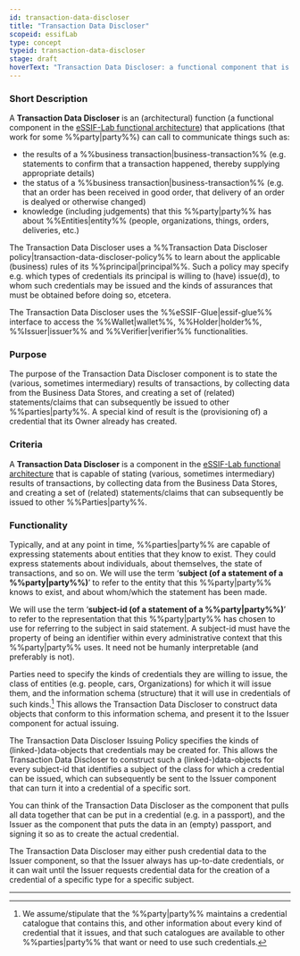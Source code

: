 ```yaml
---
id: transaction-data-discloser
title: "Transaction Data Discloser"
scopeid: essifLab
type: concept
typeid: transaction-data-discloser
stage: draft
hoverText: "Transaction Data Discloser: a functional component that is capable of disclosing data."
---
```


### Short Description
A **Transaction Data Discloser** is an (architectural) function (a functional component in the [eSSIF-Lab functional architecture](../functional-architecture)) that applications (that work for some %%party|party%%) can call to communicate things such as: 
- the results of a %%business transaction|business-transaction%% (e.g. statements to confirm that a transaction happened, thereby supplying appropriate details)
- the status of a %%business transaction|business-transaction%% (e.g. that an order has been received in good order, that delivery of an order is dealyed or otherwise changed)
- knowledge (including judgements) that this %%party|party%% has about %%Entities|entity%% (people, organizations, things, orders, deliveries, etc.)

The Transaction Data Discloser uses a %%Transaction Data Discloser policy|transaction-data-discloser-policy%% to learn about the applicable (business) rules of its %%principal|principal%%. Such a policy may specify e.g. which types of credentials its principal is willing to (have) issue(d), to whom such credentials may be issued and the kinds of assurances that must be obtained before doing so, etcetera.

The Transaction Data Discloser uses the %%eSSIF-Glue|essif-glue%% interface to access the %%Wallet|wallet%%, %%Holder|holder%%, %%Issuer|issuer%% and %%Verifier|verifier%% functionalities.

### Purpose
The purpose of the Transaction Data Discloser component is to state the (various, sometimes intermediary) results of transactions, by collecting data from the Business Data Stores, and creating a set of (related) statements/claims that can subsequently be issued to other %%parties|party%%. A special kind of result is the (provisioning of) a credential that its Owner already has created.

### Criteria
A **Transaction Data Discloser** is a component in the [eSSIF-Lab functional architecture](../functional-architecture) that is capable of stating (various, sometimes intermediary) results of transactions, by collecting data from the Business Data Stores, and creating a set of (related) statements/claims that can subsequently be issued to other %%Parties|party%%.

### Functionality
Typically, and at any point in time, %%parties|party%% are capable of expressing statements about entities that they know to exist. They could express statements about individuals, about themselves, the state of transactions, and so on. We will use the term ‘**subject (of a statement of a %%party|party%%)**’ to refer to the entity that this %%party|party%% knows to exist, and about whom/which the statement has been made.

We will use the term ‘**subject-id (of a statement of a %%party|party%%)**’ to refer to the representation that this %%party|party%% has chosen to use for referring to the subject in said statement. A subject-id must have the property of being an identifier within every administrative context that this %%party|party%% uses. It need not be humanly interpretable (and preferably is not).

Parties need to specify the kinds of credentials they are willing to issue, the class of entities (e.g. people, cars, Organizations) for which it will issue them, and the information schema (structure) that it will use in credentials of such kinds.[^1] This allows the Transaction Data Discloser to construct data objects that conform to this information schema, and present it to the Issuer component for actual issuing.

The Transaction Data Discloser Issuing Policy specifies the kinds of (linked-)data-objects that credentials may be created for. This allows the Transaction Data Discloser to construct such a (linked-)data-objects for every subject-id that identifies a subject of the class for which a credential can be issued, which can subsequently be sent to the Issuer component that can turn it into a credential of a specific sort.

You can think of the Transaction Data Discloser as the component that pulls all data together that can be put in a credential (e.g. in a passport), and the Issuer as the component that puts the data in an (empty) passport, and signing it so as to create the actual credential.

The Transaction Data Discloser may either push credential data to the Issuer component, so that the Issuer always has up-to-date credentials, or it can wait until the Issuer requests credential data for the creation of a credential of a specific type for a specific subject.

-----

[^1]: We assume/stipulate that the %%party|party%% maintains a credential catalogue that contains this, and other information about every kind of credential that it issues, and that such catalogues are available to other %%parties|party%% that want or need to use such credentials.

